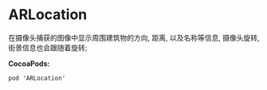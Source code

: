 # ARLocation
在摄像头捕获的图像中显示周围建筑物的方向, 距离, 以及名称等信息, 摄像头旋转, 街景信息也会跟随着旋转;

**CocoaPods:**

`
pod 'ARLocation'
`

